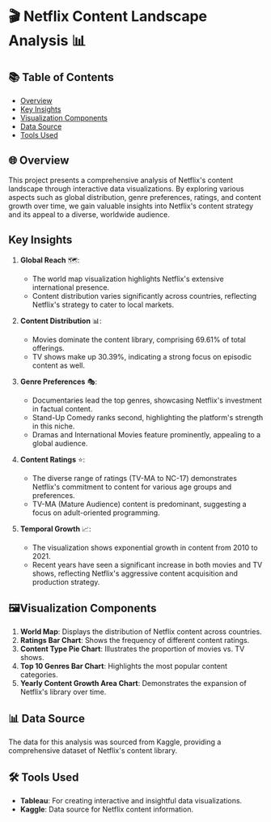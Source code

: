 # 🎬 Netflix Content Landscape Analysis 📊

## 📚 Table of Contents
- [Overview](#overview)
- [Key Insights](#key-insights)
- [Visualization Components](#visualization-components)
- [Data Source](#data-source)
- [Tools Used](#tools-used)

## 🌐 Overview

This project presents a comprehensive analysis of Netflix's content landscape through interactive data visualizations. By exploring various aspects such as global distribution, genre preferences, ratings, and content growth over time, we gain valuable insights into Netflix's content strategy and its appeal to a diverse, worldwide audience.

## Key Insights

1. **Global Reach** 🗺️: 
   - The world map visualization highlights Netflix's extensive international presence.
   - Content distribution varies significantly across countries, reflecting Netflix's strategy to cater to local markets.

2. **Content Distribution** 📊:
   - Movies dominate the content library, comprising 69.61% of total offerings.
   - TV shows make up 30.39%, indicating a strong focus on episodic content as well.

3. **Genre Preferences** 🎭:
   - Documentaries lead the top genres, showcasing Netflix's investment in factual content.
   - Stand-Up Comedy ranks second, highlighting the platform's strength in this niche.
   - Dramas and International Movies feature prominently, appealing to a global audience.

4. **Content Ratings** ⭐:
   - The diverse range of ratings (TV-MA to NC-17) demonstrates Netflix's commitment to content for various age groups and preferences.
   - TV-MA (Mature Audience) content is predominant, suggesting a focus on adult-oriented programming.

5. **Temporal Growth** 📈:
   - The visualization shows exponential growth in content from 2010 to 2021.
   - Recent years have seen a significant increase in both movies and TV shows, reflecting Netflix's aggressive content acquisition and production strategy.

## 🖼Visualization Components

1. **World Map**: Displays the distribution of Netflix content across countries.
2. **Ratings Bar Chart**: Shows the frequency of different content ratings.
3. **Content Type Pie Chart**: Illustrates the proportion of movies vs. TV shows.
4. **Top 10 Genres Bar Chart**: Highlights the most popular content categories.
5. **Yearly Content Growth Area Chart**: Demonstrates the expansion of Netflix's library over time.

## 📊 Data Source

The data for this analysis was sourced from Kaggle, providing a comprehensive dataset of Netflix's content library.

## 🛠️ Tools Used

- **Tableau**: For creating interactive and insightful data visualizations.
- **Kaggle**: Data source for Netflix content information.
